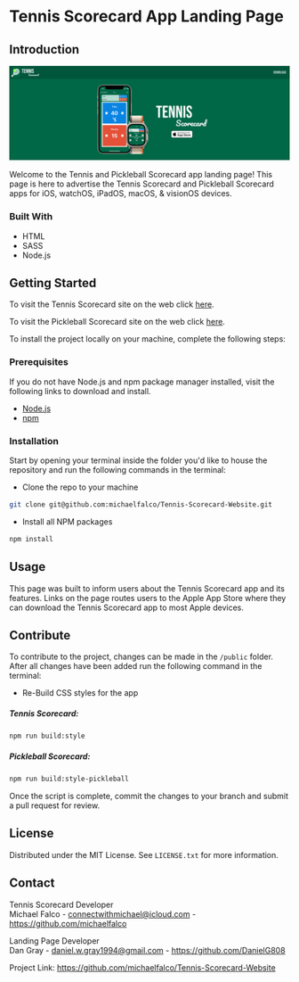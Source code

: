 # Tennis Scorecard App Landing Page

## Introduction

![App-Screenshot](./public/Resources/Readme/Landing-Page-Screenshot.png)

Welcome to the Tennis and Pickleball Scorecard app landing page! This page is here to advertise the Tennis Scorecard and Pickleball Scorecard apps for iOS, watchOS, iPadOS, macOS, & visionOS devices.

### Built With

- HTML
- SASS
- Node.js

## Getting Started

To visit the Tennis Scorecard site on the web click [here](https://tennisscorecard.app/).

To visit the Pickleball Scorecard site on the web click [here](https://tennisscorecard.app/pickleball).

To install the project locally on your machine, complete the following steps:

### Prerequisites

If you do not have Node.js and npm package manager installed, visit the following links to download and install.

- [Node.js](https://nodejs.org)
- [npm](https://docs.npmjs.com/cli/v8/commands/npm-install)

### Installation

Start by opening your terminal inside the folder you'd like to house the repository and run the following commands in the terminal:

- Clone the repo to your machine

```sh
git clone git@github.com:michaelfalco/Tennis-Scorecard-Website.git
```

- Install all NPM packages

```sh
npm install
```

## Usage

This page was built to inform users about the Tennis Scorecard app and its features. Links on the page routes users to the Apple App Store where they can download the Tennis Scorecard app to most Apple devices.

## Contribute

To contribute to the project, changes can be made in the `/public` folder. After all changes have been added run the following command in the terminal:

- Re-Build CSS styles for the app

##### Tennis Scorecard:

```sh
npm run build:style
```

##### Pickleball Scorecard:

```sh
npm run build:style-pickleball
```

Once the script is complete, commit the changes to your branch and submit a pull request for review.

## License

Distributed under the MIT License. See `LICENSE.txt` for more information.

## Contact

Tennis Scorecard Developer <br>
Michael Falco - connectwithmichael@icloud.com - https://github.com/michaelfalco

Landing Page Developer <br>
Dan Gray - daniel.w.gray1994@gmail.com - https://github.com/DanielG808

Project Link: https://github.com/michaelfalco/Tennis-Scorecard-Website
